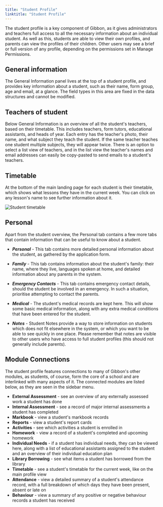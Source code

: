 ```yaml
---
title: "Student Profile"
linktitle: "Student Profile"
---
```


The student profile is a key component of Gibbon, as it gives administrators and teachers full access to all the necessary information about an individual student. As well as this, students are able to view their own profiles, and parents can view the profiles of their children. Other users may see a brief or full version of any profile, depending on the permissions set in Manage Permissions.

## General information

The General Information panel lives at the top of a student profile, and provides key information about a student, such as their name, form group, age and email, at a glance. The field types in this area are fixed in the data structures and cannot be modified.

## Teachers of student

Below General Information is an overview of all the student's teachers, based on their timetable. This includes teachers, form tutors, educational assistants, and heads of year. Each entry has the teacher's photo, their name, and what subject they teach the student. If the same teacher teaches one student multiple subjects, they will appear twice. There is an option to select a list view of teachers, and in the list view the teacher's names and email addresses can easily be copy-pasted to send emails to a student's teachers.

## Timetable

At the bottom of the main landing page for each student is their timetable, which shows what lessons they have in the current week. You can click on any lesson's name to see further information about it.

![Student timetable](/img/administrators/student_timetable.png)

## Personal

Apart from the student overview, the Personal tab contains a few more tabs that contain information that can be useful to know about a student.

- ___Personal___ - This tab contains more detailed personal information about the student, as gathered by the application form.

- ___Family___ - This tab contains information about the student's family: their name, where they live, languages spoken at home, and detailed information about any parents in the system.

- ___Emergency Contacts___ - This tab contains emergency contact details, should the student be involved in an emergency. In such a situation, prioritise attempting to contact the parents.

- ___Medical___ - The student's medical records are kept here. This will show some basic medical information, along with any extra medical conditions that have been entered for the student.

- ___Notes___ - Student Notes provide a way to store information on students which does not fit elsewhere in the system, or which you want to be able to see quickly in one place. Please remember that notes are visible to other users who have access to full student profiles (this should not generally include parents).

## Module Connections

The student profile features connections to many of Gibbon's other modules, as students, of course, form the core of a school and are interlinked with many aspects of it. The connected modules are listed below, as they are seen in the sidebar menu.

- **External Assessment** - see an overview of any externally assessed work a student has done
- **Internal Assessment** - see a record of major internal assessments a student has completed
- **Markbook** - view a student's markbook records
- **Reports** - view a student's report cards
- **Activities** - see which activities a student is enrolled in
- **Homework** - view a record of a student's completed and upcoming homework
- **Individual Needs** - if a student has individual needs, they can be viewed here, along with a list of educational assistants assigned to the student and an overview of their individual education plan
- **Library Borrowing** - see what items a student has borrowed from the library
- **Timetable** - see a student's timetable for the current week, like on the main profile view
- **Attendance** - view a detailed summary of a student's attendance record, with a full breakdown of which days they have been present, absent or late on
- **Behaviour** - view a summary of any positive or negative behaviour records a student has received
